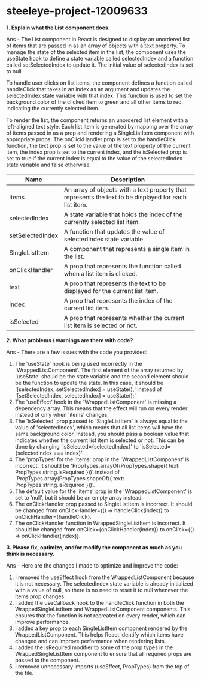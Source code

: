 # steeleye-project-12009633

**1. Explain what the List component does.**

Ans - The List component in React is designed to display an unordered list of items that are passed in as an array of objects with a text property. To manage the state of the selected item in the list, the component uses the useState hook to define a state variable called selectedIndex and a function called setSelectedIndex to update it. The initial value of selectedIndex is set to null.

To handle user clicks on list items, the component defines a function called handleClick that takes in an index as an argument and updates the selectedIndex state variable with that index. This function is used to set the background color of the clicked item to green and all other items to red, indicating the currently selected item.

To render the list, the component returns an unordered list element with a left-aligned text style. Each list item is generated by mapping over the array of items passed in as a prop and rendering a SingleListItem component with appropriate props. The onClickHandler prop is set to the handleClick function, the text prop is set to the value of the text property of the current item, the index prop is set to the current index, and the isSelected prop is set to true if the current index is equal to the value of the selectedIndex state variable and false otherwise.

| Name            | Description                                                                                                      |
| --------------- | ---------------------------------------------------------------------------------------------------------------- |
| items           | An array of objects with a text property that represents the text to be displayed for each list item.            |
| selectedIndex   | A state variable that holds the index of the currently selected list item.                                      |
| setSelectedIndex | A function that updates the value of selectedIndex state variable.                                               |
| SingleListItem  | A component that represents a single item in the list.                                                           |
| onClickHandler  | A prop that represents the function called when a list item is clicked.                                         |
| text            | A prop that represents the text to be displayed for the current list item.                                      |
| index           | A prop that represents the index of the current list item.                                                       |
| isSelected      | A prop that represents whether the current list item is selected or not.                                        |


**2. What problems / warnings are there with code?**

Ans - There are a few issues with the code you provided:
1. The 'useState' hook is being used incorrectly in the 'WrappedListComponent'. The first element of the array returned by 'useState' should be the state variable and the second element should be the function to update the state. In this case, it should be '[selectedIndex, setSelectedIndex] = useState();' instead of '[setSelectedIndex, selectedIndex] = useState();'.
2. The 'useEffect' hook in the 'WrappedListComponent' is missing a dependency array. This means that the effect will run on every render instead of only when 'items' changes.
3. The 'isSelected' prop passed to 'SingleListItem' is always equal to the value of 'selectedIndex', which means that all list items will have the same background color. Instead, you should pass a boolean value that indicates whether the current list item is selected or not. This can be done by changing 'isSelected={selectedIndex}' to 'isSelected={selectedIndex === index}'.
4. The 'propTypes' for the 'items' prop in the 'WrappedListComponent' is incorrect. It should be 'PropTypes.arrayOf(PropTypes.shape({ text: PropTypes.string.isRequired }))' instead of 'PropTypes.array(PropTypes.shapeOf({ text: PropTypes.string.isRequired }))'.
5. The default value for the 'items' prop in the 'WrappedListComponent' is set to 'null', but it should be an empty array instead.
6. The onClickHandler prop passed to SingleListItem is incorrect. It should be changed from onClickHandler={() => handleClick(index)} to onClickHandler={handleClick}.
7. The onClickHandler function in WrappedSingleListItem is incorrect. It should be changed from onClick={onClickHandler(index)} to onClick={() => onClickHandler(index)}.


**3. Please fix, optimize, and/or modify the component as much as you think is necessary.**

Ans - Here are the changes I made to optimize and improve the code:
1. I removed the useEffect hook from the WrappedListComponent because it is not necessary. The selectedIndex state variable is already initialized with a value of null, so there is no need to reset it to null whenever the items prop changes.
2. I added the useCallback hook to the handleClick function in both the WrappedSingleListItem and WrappedListComponent components. This ensures that the function is not recreated on every render, which can improve performance.
3. I added a key prop to each SingleListItem component rendered by the WrappedListComponent. This helps React identify which items have changed and can improve performance when rendering lists.
4. I added the isRequired modifier to some of the prop types in the WrappedSingleListItem component to ensure that all required props are passed to the component.
5. I removed unnecessary imports (useEffect, PropTypes) from the top of the file.
